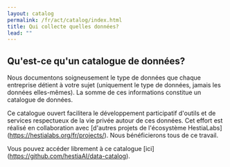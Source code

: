 ```yaml
---
layout: catalog
permalink: /fr/act/catalog/index.html
title: Qui collecte quelles données?
lead: ""
---
```

## Qu'est-ce qu'un catalogue de données?

Nous documentons soigneusement le type de données que chaque entreprise détient à votre sujet (uniquement le type de données, jamais les données elles-mêmes). La somme de ces informations constitue un catalogue de données.

Ce catalogue ouvert facilitera le développement participatif d'outils et de services respectueux de la vie privée autour de ces données. Cet effort est réalisé en collaboration avec [d'autres projets de l'écosystème HestiaLabs] (https://hestialabs.org/fr/projects/). Nous bénéficierons tous de ce travail.

Vous pouvez accéder librement à ce catalogue [ici] (https://github.com/hestiaAI/data-catalog).